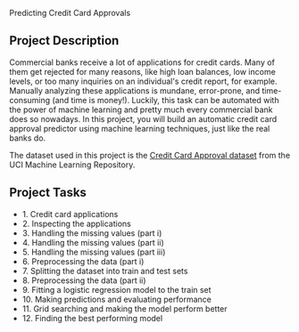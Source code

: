 Predicting Credit Card Approvals
 
<div>

## Project Description

<div>

Commercial banks receive a lot of applications for credit cards. Many of them get rejected for many reasons, like high loan balances, low income levels, or too many inquiries on an individual's credit report, for example. Manually analyzing these applications is mundane, error-prone, and time-consuming (and time is money!). Luckily, this task can be automated with the power of machine learning and pretty much every commercial bank does so nowadays. In this project, you will build an automatic credit card approval predictor using machine learning techniques, just like the real banks do.

The dataset used in this project is the [Credit Card Approval dataset](http://archive.ics.uci.edu/ml/datasets/credit+approval) from the UCI Machine Learning Repository.

</div>

<section class="mfe-app-learn-hub-3hgi0y">

## Project Tasks

<div>

*   <span>1\. Credit card applications</span>
*   <span>2\. Inspecting the applications</span>
*   <span>3\. Handling the missing values (part i)</span>
*   <span>4\. Handling the missing values (part ii)</span>
*   <span>5\. Handling the missing values (part iii)</span>
*   <span>6\. Preprocessing the data (part i)</span>
*   <span>7\. Splitting the dataset into train and test sets</span>
*   <span>8\. Preprocessing the data (part ii)</span>
*   <span>9\. Fitting a logistic regression model to the train set</span>
*   <span>10\. Making predictions and evaluating performance</span>
*   <span>11\. Grid searching and making the model perform better</span>
*   <span>12\. Finding the best performing model</span>

</div>

</section>

</div>
